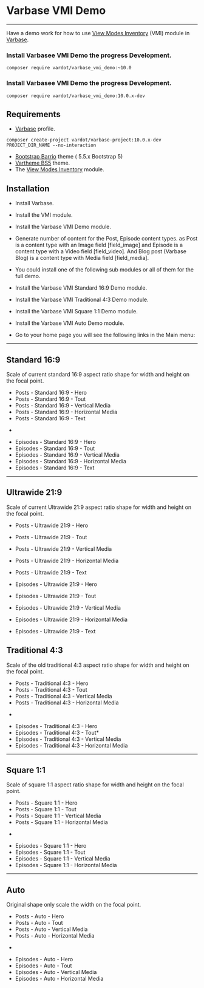 # Varbase VMI Demo
---

Have a demo work for how to use
 [View Modes Inventory](https://www.drupal.org/project/vmi) (VMI) module in
 [Varbase](https://www.drupal.org/project/varbase).

### Install Varbasee VMI Demo the progress Development.
```
composer require vardot/varbase_vmi_demo:~10.0
```

### Install Varbasee VMI Demo the progress Development.

```
composer require vardot/varbase_vmi_demo:10.0.x-dev
```

## Requirements
* [Varbase](https://www.drupal.org/project/varbase) profile.
```
composer create-project vardot/varbase-project:10.0.x-dev PROJECT_DIR_NAME --no-interaction
```
* [Bootstrap Barrio](https://www.drupal.org/project/bootstrap_barrio) theme ( 5.5.x Bootstrap 5)
* [Vartheme BS5](https://www.drupal.org/project/vartheme_bs5) theme.
* The [View Modes Inventory](https://www.drupal.org/project/vmi) module.

## Installation
* Install Varbase.
* Install the VMI module.
* Install the Varbase VMI Demo module.
* Generate number of content for the Post, Episode content types.
  as Post is a content type with an Image field [field_image]
  and Episode is a content type with a Video field [field_video].
  And Blog post (Varbase Blog) is a content type with Media field [field_media].
* You could install one of the following sub modules or all of them for the
  full demo. 
* Install the Varbase VMI Standard 16:9 Demo module.
* Install the Varbase VMI Traditional 4:3 Demo module.
* Install the Varbase VMI Square 1:1 Demo module.
* Install the Varbase VMI Auto Demo module.

* Go to your home page you will see the following links in the Main menu:

--------------------------------------------------------------------------------

## Standard 16:9

Scale of current standard 16:9 aspect ratio shape for width and height on the focal point.

* Posts - Standard 16:9 - Hero
* Posts - Standard 16:9 - Tout
* Posts - Standard 16:9 - Vertical Media
* Posts - Standard 16:9 - Horizontal Media
* Posts - Standard 16:9 - Text
-
* Episodes - Standard 16:9 - Hero
* Episodes - Standard 16:9 - Tout
* Episodes - Standard 16:9 - Vertical Media
* Episodes - Standard 16:9 - Horizontal Media
* Episodes - Standard 16:9 - Text

--------------------------------------------------------------------------------

## Ultrawide 21:9

Scale of current Ultrawide 21:9 aspect ratio shape for width and height on the focal point.

* Posts - Ultrawide 21:9 - Hero
* Posts - Ultrawide 21:9 - Tout
* Posts - Ultrawide 21:9 - Vertical Media
* Posts - Ultrawide 21:9 - Horizontal Media
* Posts - Ultrawide 21:9 - Text

* Episodes - Ultrawide 21:9 - Hero
* Episodes - Ultrawide 21:9 - Tout
* Episodes - Ultrawide 21:9 - Vertical Media
* Episodes - Ultrawide 21:9 - Horizontal Media
* Episodes - Ultrawide 21:9 - Text

## Traditional 4:3

Scale of the old traditional 4:3 aspect ratio shape for width and height on the focal point.

* Posts - Traditional 4:3 - Hero
* Posts - Traditional 4:3 - Tout
* Posts - Traditional 4:3 - Vertical Media
* Posts - Traditional 4:3 - Horizontal Media
-
* Episodes - Traditional 4:3 - Hero
* Episodes - Traditional 4:3 - Tout*
* Episodes - Traditional 4:3 - Vertical Media
* Episodes - Traditional 4:3 - Horizontal Media

--------------------------------------------------------------------------------

## Square 1:1

Scale of square 1:1 aspect ratio shape for width and height on the focal point.

* Posts - Square 1:1 - Hero
* Posts - Square 1:1 - Tout
* Posts - Square 1:1 - Vertical Media
* Posts - Square 1:1 - Horizontal Media
-
* Episodes - Square 1:1 - Hero
* Episodes - Square 1:1 - Tout
* Episodes - Square 1:1 - Vertical Media
* Episodes - Square 1:1 - Horizontal Media

--------------------------------------------------------------------------------

## Auto

Original shape only scale the width on the focal point.

* Posts - Auto - Hero
* Posts - Auto - Tout
* Posts - Auto - Vertical Media
* Posts - Auto - Horizontal Media
-
* Episodes - Auto - Hero
* Episodes - Auto - Tout
* Episodes - Auto - Vertical Media
* Episodes - Auto - Horizontal Media
